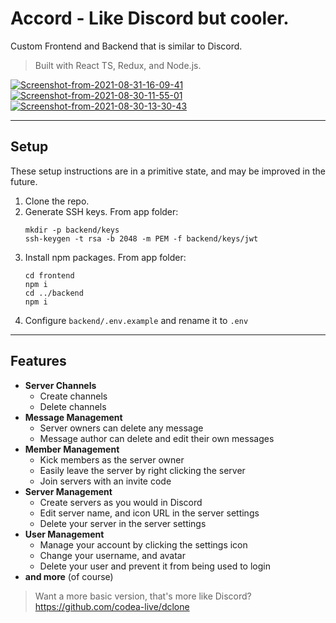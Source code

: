 # Accord - Like Discord but cooler.

Custom Frontend and Backend that is similar to Discord.

> Built with React TS, Redux, and Node.js.

<a href="https://ibb.co/kgndDwd"><img src="https://i.ibb.co/N6h4NJ4/Screenshot-from-2021-08-31-16-09-41.png" alt="Screenshot-from-2021-08-31-16-09-41" border="0" /></a>
<a href="https://ibb.co/st2q2B0"><img src="https://i.ibb.co/fQ2H2ch/Screenshot-from-2021-08-30-11-55-01.png" alt="Screenshot-from-2021-08-30-11-55-01" border="0" /></a>
<a href="https://ibb.co/SydPgTY"><img src="https://i.ibb.co/qjWd8Gq/Screenshot-from-2021-08-30-13-30-43.png" alt="Screenshot-from-2021-08-30-13-30-43" border="0" /></a>

---

## Setup

These setup instructions are in a primitive state, and may be improved in the future.

1. Clone the repo.
2. Generate SSH keys.
   From app folder:
   ```
   mkdir -p backend/keys
   ssh-keygen -t rsa -b 2048 -m PEM -f backend/keys/jwt
   ```
3. Install npm packages.
   From app folder:
   ```
   cd frontend
   npm i
   cd ../backend
   npm i
   ```
4. Configure `backend/.env.example` and rename it to `.env`

---

## Features

- **Server Channels**
  - Create channels
  - Delete channels
- **Message Management**
  - Server owners can delete any message
  - Message author can delete and edit their own messages
- **Member Management**
  - Kick members as the server owner
  - Easily leave the server by right clicking the server
  - Join servers with an invite code
- **Server Management**
  - Create servers as you would in Discord
  - Edit server name, and icon URL in the server settings
  - Delete your server in the server settings
- **User Management**
  - Manage your account by clicking the settings icon
  - Change your username, and avatar
  - Delete your user and prevent it from being used to login
- **and more** (of course)

> Want a more basic version, that's more like Discord?
> https://github.com/codea-live/dclone
